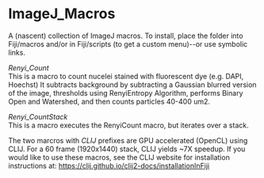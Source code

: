 # ImageJ_Macros
A (nascent) collection of ImageJ macros.
To install, place the folder into Fiji/macros and/or in Fiji/scripts (to get a custom menu)--or use symbolic links.


*Renyi_Count*  
This is a macro to count nucelei stained with fluorescent dye (e.g. DAPI, Hoechst)
It subtracts background by subtracting a Gaussian blurred version of the image, thresholds using RenyiEntropy Algorithm, performs Binary Open and Watershed, and then counts particles 40-400 um2.

*Renyi_CountStack*  
This is a macro executes the RenyiCount macro, but iterates over a stack.

The two marcros with *CLIJ* prefixes are GPU accelerated (OpenCL) using CLIJ. For a 60 frame (1920x1440) stack, CLIJ yields ~7X speedup. 
If you would like to use these macros, see the CLIJ website for installation instructions at:
https://clij.github.io/clij2-docs/installationInFiji
